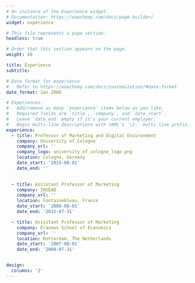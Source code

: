 ```yaml
---
# An instance of the Experience widget.
# Documentation: https://wowchemy.com/docs/page-builder/
widget: experience

# This file represents a page section.
headless: true

# Order that this section appears on the page.
weight: 40

title: Experience
subtitle:

# Date format for experience
#   Refer to https://wowchemy.com/docs/customization/#date-format
date_format: Jan 2006

# Experiences.
#   Add/remove as many `experience` items below as you like.
#   Required fields are `title`, `company`, and `date_start`.
#   Leave `date_end` empty if it's your current employer.
#   Begin multi-line descriptions with YAML's `|2-` multi-line prefix.
experience:
  - title: Professor of Marketing and Digital Environment
    company: University of Cologne
    company_url: ''
    company_logo: university_of_cologne_logo.png
    location: Cologne, Germany
    date_start: '2015-08-01'
    date_end: ''

        
  - title: Assistant Professor of Marketing
    company: INSEAD
    company_url: ''
    location: Fontainebleau, France
    date_start: '2008-08-01'
    date_end: '2015-07-31'

  - title: Assistant Professor of Marketing
    company: Erasmus School of Economics
    company_url: ''
    location: Rotterdam, The Netherlands
    date_start: '2007-08-01'
    date_end: '2008-07-31'


design:
  columns: '2'
---
```

